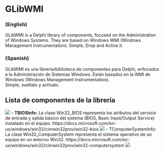 # GLibWMI
### (English)  
GLibWMI is a Delphi library of components, focused on the Administration of Windows Systems. 
They are based on Windows WMI (Windows Management Instrumentation). 
Simple, Drop and Active it.

### (Spanish)  
GLibWMI es una librería/biblioteca de componentes para Delphi, enfocados a la Administración de Sistemas Windows. 
Están basados en la WMI de Windows (Windows Management Instrumentation).  
Simple, sueltalo y actívalo.

## Lista de componentes de la librería

<img src=https://neftali.clubdelphi.com/GLibWMI/imagenes/CBatteryInfo.jpg> 
- <b>TBIOSInfo:</b> La clase Win32_BIOS representa los atributos del servicio de entrada y salida básico del sistema (BIOS, Basic Input/Output Service) instalado en el equipo.  
https://docs.microsoft.com/en-us/windows/win32/cimwin32prov/win32-bios

<img src=https://neftali.clubdelphi.com/GLibWMI/imagenes/CBatteryInfo.jpg> 
- TComputerSystemInfo: La clase Win32_ComputerSystem representa el sistema operativo de un equipo en un entorno Win32.
https://docs.microsoft.com/en-us/windows/win32/cimwin32prov/win32-computersystem



<img src=http://neftali.clubdelphi.com/wp-content/uploads/Captura_2019-04-03-12_01_14_thumb.png>
